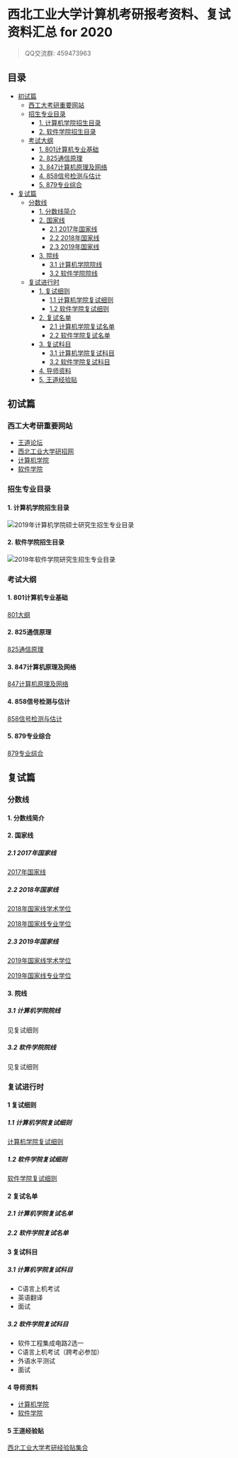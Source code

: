 # 西北工业大学计算机考研报考资料、复试资料汇总 for 2020
>QQ交流群: 459473963

## 目录
* [初试篇](#初试篇)
   * [西工大考研重要网站](#西工大考研重要网站)
   * [招生专业目录](#招生专业目录)
       * [1. 计算机学院招生目录](#1-计算机学院招生目录)
       * [2. 软件学院招生目录](#2-软件学院招生目录)
    * [考试大纲](#考试大纲)
       * [1. 801计算机专业基础](#1-801计算机专业基础)
       * [2. 825通信原理](#2-825通信原理)
       * [3. 847计算机原理及网络](#3-847计算机原理及网络)
       * [4. 858信号检测与估计](#4-858信号检测与估计)
       * [5. 879专业综合](#5-879专业综合)
* [复试篇](#复试篇)
   * [分数线](#分数线)
       * [1. 分数线简介](#1-分数线简介)
       * [2. 国家线](#2-国家线)
            * [2.1 2017年国家线](#21-2017年国家线)
            * [2.2 2018年国家线](#22-2018年国家线)
            * [2.3 2019年国家线](#23-2019年国家线)
       * [3. 院线](#3-院线)
            * [3.1 计算机学院院线](#31-计算机学院院线)
            * [3.2 软件学院院线](#32-软件学院院线)
   * [复试进行时](#复试进行时)
       * [1. 复试细则](#1-复试细则)
            * [1.1 计算机学院复试细则](#11-计算机学院复试细则)
            * [1.2 软件学院复试细则](#12-软件学院复试细则)
       * [2. 复试名单](#2-复试名单)
            * [2.1 计算机学院复试名单](#21-计算机学院复试名单)
            * [2.2 软件学院复试名单](#22-软件学院复试名单)
       * [3. 复试科目](#3-复试科目)
            * [3.1 计算机学院复试科目](#31-计算机学院复试科目)
            * [3.2 软件学院复试科目](#32-软件学院复试科目)
       * [4. 导师资料](#4-导师资料)
       * [5. 王道经验贴](#5-王道经验贴)

## 初试篇
### 西工大考研重要网站
- [王道论坛](http://www.cskaoyan.com/forum-109-1.html)
- [西北工业大学研招网](http://yzb.nwpu.edu.cn)
- [计算机学院](http://jsj.nwpu.edu.cn/)
- [软件学院](http://rjwdz.nwpu.edu.cn/)

### 招生专业目录
#### 1. 计算机学院招生目录
![2019年计算机学院硕士研究生招生专业目录](./西北工业大学/初试/2019计算机学院招生目录.jpg)

#### 2. 软件学院招生目录
![2019年软件学院研究生招生专业目录](./西北工业大学/初试/2019软件学院招生目录.jpg)

### 考试大纲
#### 1. 801计算机专业基础
[801大纲](./西北工业大学/初试/801大纲.docx)

#### 2. 825通信原理
[825通信原理](./西北工业大学/初试/825大纲.docx)

#### 3. 847计算机原理及网络
[847计算机原理及网络](./西北工业大学/初试/847大纲.docx)

#### 4. 858信号检测与估计
[858信号检测与估计](./西北工业大学/初试/858大纲.docx)

#### 5. 879专业综合
[879专业综合](./西北工业大学/初试/879大纲.docx)

## 复试篇
### 分数线
#### 1. 分数线简介

#### 2. 国家线
##### 2.1 2017年国家线
[2017年国家线](https://yz.chsi.com.cn/kyzx/kydt/201703/20170315/1591016940.html)

##### 2.2 2018年国家线
[2018年国家线学术学位](https://yz.chsi.com.cn/kyzx/kp/201803/20180316/1670298651.html)

[2018年国家线专业学位](https://yz.chsi.com.cn/kyzx/kp/201803/20180316/1670298653.html)

##### 2.3 2019年国家线
[2019年国家线学术学位](https://yz.chsi.com.cn/kyzx/kp/201903/20190315/1772265280.html)

[2019年国家线专业学位](https://yz.chsi.com.cn/kyzx/kp/201903/20190315/1772265285.html)

#### 3. 院线
##### 3.1 计算机学院院线
见复试细则

##### 3.2 软件学院院线
见复试细则

### 复试进行时
#### 1 复试细则
##### 1.1 计算机学院复试细则
[计算机学院复试细则](./西北工业大学/复试/计算机学院硕士研究生复试工作方案.doc)

##### 1.2 软件学院复试细则
[软件学院复试细则](./西北工业大学/复试/软件与微电子学院2019年研究生复试方案.doc)


#### 2 复试名单
##### 2.1 计算机学院复试名单

##### 2.2 软件学院复试名单

#### 3 复试科目
##### 3.1 计算机学院复试科目

* C语言上机考试
* 英语翻译
* 面试

##### 3.2 软件学院复试科目
* 软件工程集成电路2选一
* C语言上机考试（跨考必参加）
* 外语水平测试
* 面试

#### 4 导师资料
* [计算机学院](http://jsj.nwpu.edu.cn/new/szdw.htm)
* [软件学院](http://rjwdz.nwpu.edu.cn/szdw/xyjs.htm)

#### 5 王道经验贴
[西北工业大学考研经验贴集合](http://www.cskaoyan.com/thread-655074-1-1.html)